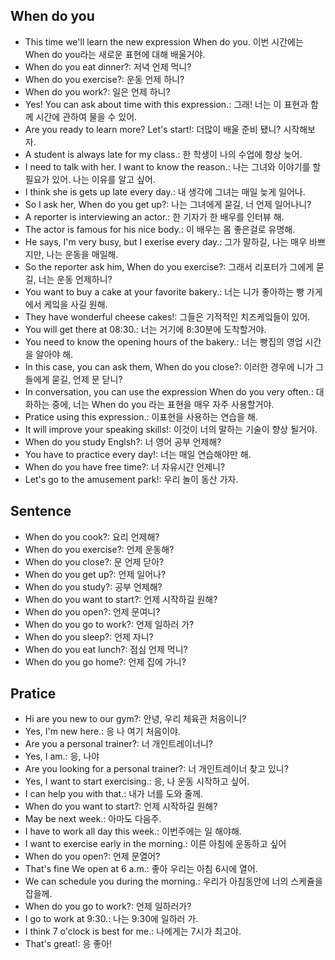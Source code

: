 ## When do you 
- This time we'll learn the new expression When do you. 이번 시간에는 When do you라는 새로운 표현에 대해 배울거야.
- When do you eat dinner?: 저녁 언제 먹니?
- When do you exercise?: 운동 언제 하니?
- When do you work?: 일은 언제 하니?
- Yes! You can ask about time with this expression.: 그래! 너는 이 표현과 함께 시간에 관하여 물을 수 있어. 
- Are you ready to learn more? Let's start!: 더많이 배울 준비 됐니? 시작해보자.
- A student is always late for my class.: 한 학생이 나의 수업에 항상 늦어.
- I need to talk with her. I want to know the reason.: 나는 그녀와 이야기를 할 필요가 있어. 나는 이유를 알고 싶어.
- I think she is gets up late every day.: 내 생각에 그녀는 매일 늦게 일어나.
- So I ask her, When do you get up?: 나는 그녀에게 묻길, 너 언제 일어나니?
- A reporter is interviewing an actor.: 한 기자가 한 배우를 인터뷰 해.
- The actor is famous for his nice body.: 이 배우는 몸 좋은걸로 유명해.
- He says, I'm very busy, but I exerise every day.: 그가 말하길, 나는 매우 바쁘지만, 나는 운동을 매일해.
- So the reporter ask him, When do you exercise?: 그래서 리포터가 그에게 묻길, 너는 운동 언제하니?
- You want to buy a cake at your favorite bakery.: 너는 니가 좋아하는 빵 가게에서 케잌을 사길 원해. 
- They have wonderful cheese cakes!: 그들은 기적적인 치즈케잌들이 있어.
- You will get there at 08:30.: 너는 거기에 8:30분에 도착할거야.
- You need to know the opening hours of the bakery.: 너는 빵집의 영업 시간을 알아야 해.
- In this case, you can ask them, When do you close?: 이러한 경우에 니가 그들에게 묻길, 언제 문 닫니?
- In conversation, you can use the expression When do you very often.: 대화하는 중에, 너는 When do you 라는 표현을 매우 자주 사용할거야.
- Pratice using this expression.: 이표현을 사용하는 연습을 해.
- It will improve your speaking skills!: 이것이 너의 말하는 기술이 향상 될거야.
- When do you study Englsh?: 너 영어 공부 언제해?
- You have to practice every day!: 너는 매일 연습해야만 해. 
- When do you have free time?: 너 자유시간 언제니?
- Let's go to the amusement park!: 우리 놀이 동산 가자.

## Sentence
- When do you cook?: 요리 언제해?
- When do you exercise?: 언제 운동해?
- When do you close?: 문 언제 닫아?
- When do you get up?: 언제 일어나?
- When do you study?: 공부 언제해?
- When do you want to start?: 언제 시작하길 원해?
- When do you open?: 언제 문여니?
- When do you go to work?: 언제 일하러 가?
- When do you sleep?: 언제 자니?
- When do you eat lunch?: 점심 언제 먹니?
- When do you go home?: 언제 집에 가니?

## Pratice
- Hi are you new to our gym?: 안녕, 우리 체육관 처음이니? 
- Yes, I'm new here.: 응 나 여기 처음이야.
- Are you a personal trainer?: 너 개인트레이너니?
- Yes, I am.: 응, 나야
- Are you looking for a personal trainer?: 너 개인트레이너 찾고 있니?
- Yes, I want to start exercising.: 응, 나 운동 시작하고 싶어.
- I can help you with that.: 내가 너를 도와 줄께.
- When do you want to start?: 언제 시작하길 원해?
- May be next week.: 아마도 다음주.
- I have to work all day this week.: 이번주에는 일 해야해.
- I want to exercise early in the morning.: 이른 아침에 운동하고 싶어
- When do you open?: 언제 문열어?
- That's fine We open at 6 a.m.: 좋아 우리는 아침 6시에 열어.
- We can schedule you during the morning.: 우리가 아침동안에 너의 스케쥴을 잡을께.
- When do you go to work?: 언제 일하러가?
- I go to work at 9:30.: 나는 9:30에 일하러 가.
- I think 7 o'clock is best for me.: 나에게는 7시가 최고야.
- That's great!: 응 좋아!
